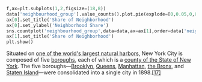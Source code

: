 ```python
f,ax=plt.subplots(1,2,figsize=(18,8))
data['neighbourhood_group'].value_counts().plot.pie(explode=[0,0.05,0,0,0],autopct='%1.1f%%',ax=ax[0],shadow=True)
ax[0].set_title('Share of Neighborhood')
ax[0].set_ylabel('Neighborhood Share')
sns.countplot('neighbourhood_group',data=data,ax=ax[1],order=data['neighbourhood_group'].value_counts().index)
ax[1].set_title('Share of Neighborhood')
plt.show()
```





Situated on [one of the world's largest natural harbors](https://en.wikipedia.org/wiki/New_York_Harbor), New York City is composed of five [boroughs](https://en.wikipedia.org/wiki/Boroughs_of_New_York_City), each of which is a [county of the State of New York](https://en.wikipedia.org/wiki/List_of_counties_in_New_York). The five boroughs—[Brooklyn](https://en.wikipedia.org/wiki/Brooklyn), [Queens](https://en.wikipedia.org/wiki/Queens), [Manhattan](https://en.wikipedia.org/wiki/Manhattan), [the Bronx](https://en.wikipedia.org/wiki/The_Bronx), and [Staten Island](https://en.wikipedia.org/wiki/Staten_Island)—were consolidated into a single city in 1898.[[17\]](https://en.wikipedia.org/wiki/New_York_City#cite_note-17) 